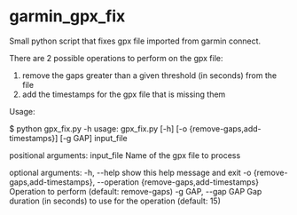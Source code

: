 # garmin_gpx_fix
Small python script that fixes gpx file imported from garmin connect.

There are 2 possible operations to perform on the gpx file:
1) remove the gaps greater than a given threshold (in seconds) from the file
2) add the timestamps for the gpx file that is missing them 

Usage:

$ python gpx_fix.py -h
usage: gpx_fix.py [-h] [-o {remove-gaps,add-timestamps}] [-g GAP] input_file

positional arguments:
  input_file            Name of the gpx file to process

optional arguments:
  -h, --help            show this help message and exit
  -o {remove-gaps,add-timestamps}, --operation {remove-gaps,add-timestamps}
                        Operation to perform (default: remove-gaps)
  -g GAP, --gap GAP     Gap duration (in seconds) to use for the operation
                        (default: 15)
